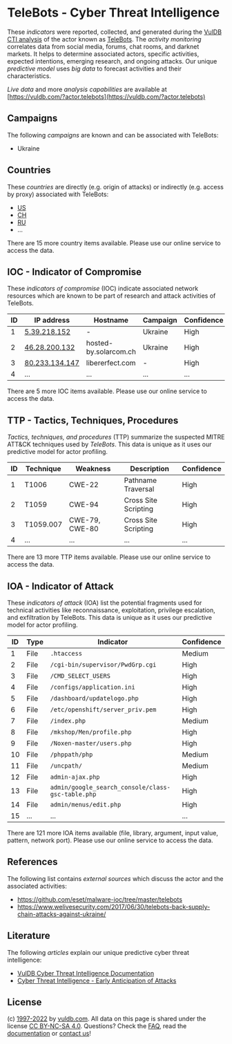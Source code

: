 # TeleBots - Cyber Threat Intelligence

These _indicators_ were reported, collected, and generated during the [VulDB CTI analysis](https://vuldb.com/?kb.cti) of the actor known as [TeleBots](https://vuldb.com/?actor.telebots). The _activity monitoring_ correlates data from social media, forums, chat rooms, and darknet markets. It helps to determine associated actors, specific activities, expected intentions, emerging research, and ongoing attacks. Our unique _predictive model_ uses _big data_ to forecast activities and their characteristics.

_Live data_ and more _analysis capabilities_ are available at [https://vuldb.com/?actor.telebots](https://vuldb.com/?actor.telebots)

## Campaigns

The following _campaigns_ are known and can be associated with TeleBots:

* Ukraine

## Countries

These _countries_ are directly (e.g. origin of attacks) or indirectly (e.g. access by proxy) associated with TeleBots:

* [US](https://vuldb.com/?country.us)
* [CH](https://vuldb.com/?country.ch)
* [RU](https://vuldb.com/?country.ru)
* ...

There are 15 more country items available. Please use our online service to access the data.

## IOC - Indicator of Compromise

These _indicators of compromise_ (IOC) indicate associated network resources which are known to be part of research and attack activities of TeleBots.

ID | IP address | Hostname | Campaign | Confidence
-- | ---------- | -------- | -------- | ----------
1 | [5.39.218.152](https://vuldb.com/?ip.5.39.218.152) | - | Ukraine | High
2 | [46.28.200.132](https://vuldb.com/?ip.46.28.200.132) | hosted-by.solarcom.ch | Ukraine | High
3 | [80.233.134.147](https://vuldb.com/?ip.80.233.134.147) | libererfect.com | - | High
4 | ... | ... | ... | ...

There are 5 more IOC items available. Please use our online service to access the data.

## TTP - Tactics, Techniques, Procedures

_Tactics, techniques, and procedures_ (TTP) summarize the suspected MITRE ATT&CK techniques used by _TeleBots_. This data is unique as it uses our predictive model for actor profiling.

ID | Technique | Weakness | Description | Confidence
-- | --------- | -------- | ----------- | ----------
1 | T1006 | CWE-22 | Pathname Traversal | High
2 | T1059 | CWE-94 | Cross Site Scripting | High
3 | T1059.007 | CWE-79, CWE-80 | Cross Site Scripting | High
4 | ... | ... | ... | ...

There are 13 more TTP items available. Please use our online service to access the data.

## IOA - Indicator of Attack

These _indicators of attack_ (IOA) list the potential fragments used for technical activities like reconnaissance, exploitation, privilege escalation, and exfiltration by TeleBots. This data is unique as it uses our predictive model for actor profiling.

ID | Type | Indicator | Confidence
-- | ---- | --------- | ----------
1 | File | `.htaccess` | Medium
2 | File | `/cgi-bin/supervisor/PwdGrp.cgi` | High
3 | File | `/CMD_SELECT_USERS` | High
4 | File | `/configs/application.ini` | High
5 | File | `/dashboard/updatelogo.php` | High
6 | File | `/etc/openshift/server_priv.pem` | High
7 | File | `/index.php` | Medium
8 | File | `/mkshop/Men/profile.php` | High
9 | File | `/Noxen-master/users.php` | High
10 | File | `/phppath/php` | Medium
11 | File | `/uncpath/` | Medium
12 | File | `admin-ajax.php` | High
13 | File | `admin/google_search_console/class-gsc-table.php` | High
14 | File | `admin/menus/edit.php` | High
15 | ... | ... | ...

There are 121 more IOA items available (file, library, argument, input value, pattern, network port). Please use our online service to access the data.

## References

The following list contains _external sources_ which discuss the actor and the associated activities:

* https://github.com/eset/malware-ioc/tree/master/telebots
* https://www.welivesecurity.com/2017/06/30/telebots-back-supply-chain-attacks-against-ukraine/

## Literature

The following _articles_ explain our unique predictive cyber threat intelligence:

* [VulDB Cyber Threat Intelligence Documentation](https://vuldb.com/?kb.cti)
* [Cyber Threat Intelligence - Early Anticipation of Attacks](https://www.scip.ch/en/?labs.20201022)

## License

(c) [1997-2022](https://vuldb.com/?kb.changelog) by [vuldb.com](https://vuldb.com/?kb.about). All data on this page is shared under the license [CC BY-NC-SA 4.0](https://creativecommons.org/licenses/by-nc-sa/4.0/). Questions? Check the [FAQ](https://vuldb.com/?kb.faq), read the [documentation](https://vuldb.com/?kb) or [contact us](https://vuldb.com/?contact)!
